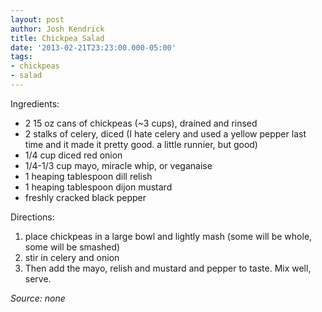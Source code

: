 ```yaml
---
layout: post
author: Josh Kendrick
title: Chickpea Salad
date: '2013-02-21T23:23:00.000-05:00'
tags:
- chickpeas
- salad
---
```


Ingredients:
* 2 15 oz cans of chickpeas (~3 cups), drained and rinsed
* 2 stalks of celery, diced (I hate celery and used a yellow pepper last time and it made it pretty good. a little runnier, but good)
* 1/4 cup diced red onion
* 1/4-1/3 cup mayo, miracle whip, or veganaise
* 1 heaping tablespoon dill relish
* 1 heaping tablespoon dijon mustard
* freshly cracked black pepper

Directions:
1. place chickpeas in a large bowl and lightly mash (some will be whole, some will be smashed)
2. stir in celery and onion
3. Then add the mayo, relish and mustard and pepper to taste. Mix well, serve.

*Source: none*